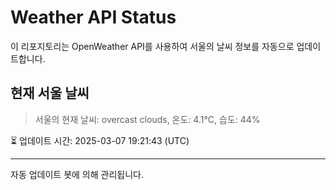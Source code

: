 
# Weather API Status

이 리포지토리는 OpenWeather API를 사용하여 서울의 날씨 정보를 자동으로 업데이트합니다.

## 현재 서울 날씨
> 서울의 현재 날씨: overcast clouds, 온도: 4.1°C, 습도: 44%

⏳ 업데이트 시간: 2025-03-07 19:21:43 (UTC)

---
자동 업데이트 봇에 의해 관리됩니다.
